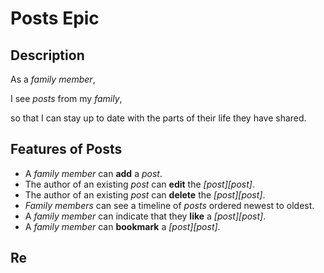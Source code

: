 
# Posts Epic  
  
## Description  
  
As a *family member*,  
  
I see *posts* from my *family*,    
  
so that I can stay up to date with the parts of their life they have shared.   
  
## Features of Posts  
  
- A *family member* can **add** a *post*.  
- The author of an existing *post* can **edit** the *[post][post]*.  
- The author of an existing *post* can **delete** the *[post][post]*.  
- *Family members* can see a timeline of *posts* ordered newest to oldest.  
- A *family member* can indicate that they **like** a *[post][post]*.  
- A *family member* can **bookmark** a *[post][post]*.

## Re
<!--stackedit_data:
eyJoaXN0b3J5IjpbLTE4MDM5MjQ0ODEsLTY1NjQ1MzI1NSwtNT
c4Mjk0NzU4LDE5Njg1NTY5MjgsMTM2MjM0MDY4OV19
-->